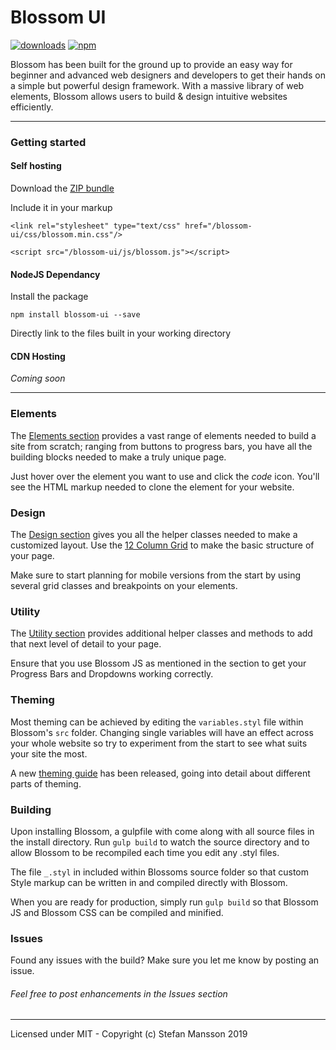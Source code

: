 # Blossom UI

[![downloads](https://img.shields.io/npm/dm/blossom-ui.svg?style=flat-square)](https://npm-stat.com/charts.html?package=blossom-ui&from=2017-07-01)
[![npm](https://img.shields.io/npm/v/blossom-ui.svg?style=flat-square)](https://www.npmjs.com/package/blossom-ui)

Blossom has been built for the ground up to provide an easy way for beginner and advanced web designers and developers to get their hands on a simple but powerful design framework. With a massive library of web elements, Blossom allows users to build & design intuitive websites efficiently.

---

### Getting started

#### Self hosting
Download the [ZIP bundle](http://getblossom.io/introduction)

Include it in your markup

`<link rel="stylesheet" type="text/css" href="/blossom-ui/css/blossom.min.css"/>`

`<script src="/blossom-ui/js/blossom.js"></script>`

#### NodeJS Dependancy

Install the package

`npm install blossom-ui --save`

Directly link to the files built in your working directory

#### CDN Hosting

_Coming soon_

---

### Elements
The [Elements section](http://getblossom.io/elements/buttons) provides a vast range of elements needed to build a site from scratch; ranging from buttons to progress bars, you have all the building blocks needed to make a truly unique page.

Just hover over the element you want to use and click the _code_ icon. You'll see the HTML markup needed to clone the element for your website.

### Design
The [Design section](http://getblossom.io/elements/buttons) gives you all the helper classes needed to make a customized layout. Use the [12 Column Grid](http://getblossom.io/design/grid) to make the basic structure of your page.

Make sure to start planning for mobile versions from the start by using several grid classes and breakpoints on your elements.

### Utility
The [Utility section](http://getblossom.io/utility/js) provides additional helper classes and methods to add that next level of detail to your page.

Ensure that you use Blossom JS as mentioned in the section to get your Progress Bars and Dropdowns working correctly.

### Theming
Most theming can be achieved by editing the `variables.styl` file within Blossom's `src` folder. Changing single variables will have an effect across your whole website so try to experiment from the start to see what suits your site the most.

A new [theming guide](http://getblossom.io/customization) has been released, going into detail about different parts of theming.

### Building
Upon installing Blossom, a gulpfile with come along with all source files in the install directory. Run `gulp build` to watch the source directory and to allow Blossom to be recompiled each time you edit any .styl files.

The file `_.styl` in included within Blossoms source folder so that custom Style markup can be written in and compiled directly with Blossom.

When you are ready for production, simply run `gulp build` so that Blossom JS and Blossom CSS can be compiled and minified.

### Issues
Found any issues with the build? Make sure you let me know by posting an issue.

###### Feel free to post enhancements in the Issues section

---

Licensed under MIT - Copyright (c) Stefan Mansson 2019
